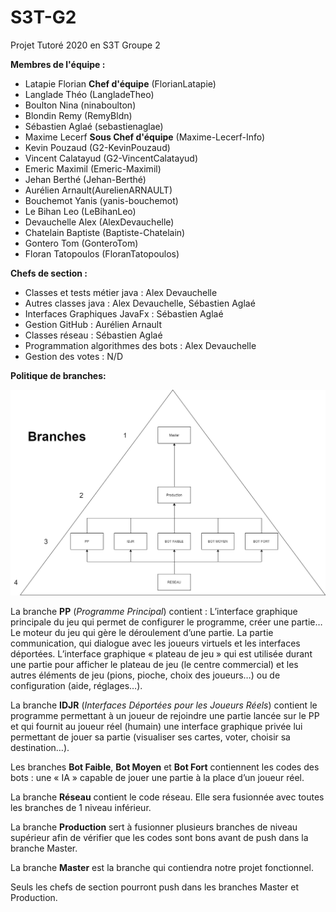 # S3T-G2
Projet Tutoré 2020 en S3T Groupe 2 

**Membres de l'équipe :** 
- Latapie Florian **Chef d'équipe** (FlorianLatapie)
- Langlade Théo (LangladeTheo)
- Boulton Nina (ninaboulton)
- Blondin Remy (RemyBldn)
- Sébastien Aglaé (sebastienaglae)
- Maxime Lecerf  **Sous Chef d'équipe** (Maxime-Lecerf-Info)
- Kevin Pouzaud (G2-KevinPouzaud)
- Vincent Calatayud (G2-VincentCalatayud)
- Emeric Maximil (Emeric-Maximil)
- Jehan Berthé (Jehan-Berthé)
- Aurélien Arnault(AurelienARNAULT)
- Bouchemot Yanis (yanis-bouchemot)
- Le Bihan Leo (LeBihanLeo)
- Devauchelle Alex (AlexDevauchelle)
- Chatelain Baptiste (Baptiste-Chatelain)
- Gontero Tom (GonteroTom)
- Floran Tatopoulos (FloranTatopoulos)

**Chefs de section :**
- Classes et tests métier java : Alex Devauchelle
- Autres classes java : Alex Devauchelle, Sébastien Aglaé 
- Interfaces Graphiques JavaFx : Sébastien Aglaé  
- Gestion GitHub : Aurélien Arnault 
- Classes réseau : Sébastien Aglaé 
- Programmation algorithmes des bots : Alex Devauchelle
- Gestion des votes : N/D
 
**Politique de branches:**
 
![alt text1][logo]

[logo]: ./Branches.png "Branches"

La branche **PP** (*Programme Principal*) contient : 
L’interface graphique principale du jeu qui permet de configurer le programme, créer une partie…
Le moteur du jeu qui gère le déroulement d’une partie.
La partie communication, qui dialogue avec les joueurs virtuels et les interfaces déportées.
L’interface graphique « plateau de jeu » qui est utilisée durant une partie pour afficher le plateau de jeu (le centre commercial) et les autres éléments de jeu (pions, pioche, choix des joueurs…) ou de configuration (aide, réglages…).

La branche **IDJR** (*Interfaces Déportées pour les Joueurs Réels*) contient le programme permettant à un joueur de rejoindre une partie lancée sur le PP et qui fournit au joueur réel (humain) une interface graphique privée lui permettant de jouer sa partie (visualiser ses cartes, voter, choisir sa destination…).

Les branches **Bot Faible**, **Bot Moyen** et **Bot Fort** contiennent les codes des bots : une « IA » capable de jouer une partie à la place d’un joueur réel.

La branche **Réseau** contient le code réseau. Elle sera fusionnée avec toutes les branches de 1 niveau inférieur.

La branche **Production** sert à fusionner plusieurs branches de niveau supérieur afin de vérifier que les codes sont bons avant de push dans la branche Master.

La branche **Master** est la branche qui contiendra notre projet fonctionnel.

Seuls les chefs de section pourront push dans les branches Master et Production.
